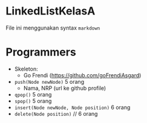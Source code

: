 # LinkedListKelasA

File ini menggunakan syntax `markdown`

# Programmers
* Skeleton:
    - Go Frendi (https://github.com/goFrendiAsgard)
* `push(Node newNode)` 5 orang
    - Nama, NRP (url ke github profile)
* `qpop()` 5 orang
* `spop()` 5 orang
* `insert(Node newNode, Node position)` 6 orang
* `delete(Node position)` // 6 orang
